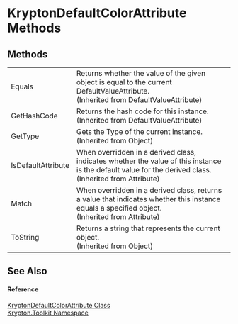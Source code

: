 # KryptonDefaultColorAttribute Methods




## Methods
<table>
<tr>
<td>Equals</td>
<td>Returns whether the value of the given object is equal to the current DefaultValueAttribute.<br />(Inherited from DefaultValueAttribute)</td></tr>
<tr>
<td>GetHashCode</td>
<td>Returns the hash code for this instance.<br />(Inherited from DefaultValueAttribute)</td></tr>
<tr>
<td>GetType</td>
<td>Gets the Type of the current instance.<br />(Inherited from Object)</td></tr>
<tr>
<td>IsDefaultAttribute</td>
<td>When overridden in a derived class, indicates whether the value of this instance is the default value for the derived class.<br />(Inherited from Attribute)</td></tr>
<tr>
<td>Match</td>
<td>When overridden in a derived class, returns a value that indicates whether this instance equals a specified object.<br />(Inherited from Attribute)</td></tr>
<tr>
<td>ToString</td>
<td>Returns a string that represents the current object.<br />(Inherited from Object)</td></tr>
</table>

## See Also


#### Reference
<a href="9907d3cc-fa8b-dfcb-2177-37c9798daa3c.md">KryptonDefaultColorAttribute Class</a>  
<a href="79d2eac2-21f4-54ff-7552-b20c33c30600.md">Krypton.Toolkit Namespace</a>  
